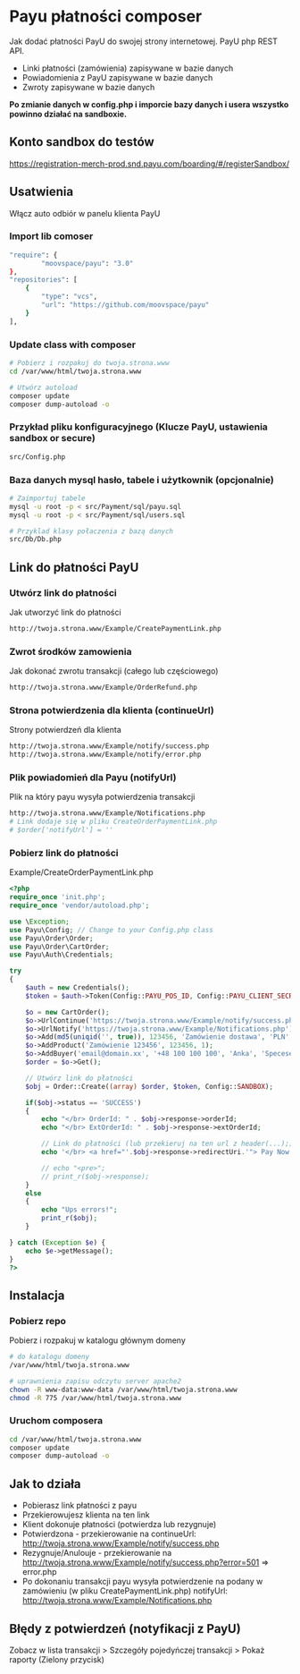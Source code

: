 # Payu płatności composer
Jak dodać płatności PayU do swojej strony internetowej. PayU php REST API.
- Linki płatności (zamówienia) zapisywane w bazie danych
- Powiadomienia z PayU zapisywane w bazie danych
- Zwroty zapisywane w bazie danych

**Po zmianie danych w config.php i imporcie bazy danych i usera wszystko powinno działać na sandboxie.**

## Konto sandbox do testów
https://registration-merch-prod.snd.payu.com/boarding/#/registerSandbox/

## Usatwienia
Włącz auto odbiór w panelu klienta PayU

### Import lib comoser
```bash
"require": {
        "moovspace/payu": "3.0"
},
"repositories": [
	{
		"type": "vcs",
		"url": "https://github.com/moovspace/payu"
	}
],
```

### Update class with composer
```bash
# Pobierz i rozpakuj do twoja.strona.www
cd /var/www/html/twoja.strona.www

# Utwórz autoload
composer update
composer dump-autoload -o
```

### Przykład pliku konfiguracyjnego (Klucze PayU, ustawienia sandbox or secure)
```bash
src/Config.php
```

### Baza danych mysql hasło, tabele i użytkownik (opcjonalnie)
```bash
# Zaimportuj tabele
mysql -u root -p < src/Payment/sql/payu.sql
mysql -u root -p < src/Payment/sql/users.sql

# Przyklad klasy połaczenia z bazą danych
src/Db/Db.php
```

## Link do płatności PayU

### Utwórz link do płatności
Jak utworzyć link do płatności
```bash
http://twoja.strona.www/Example/CreatePaymentLink.php
```

### Zwrot środków zamowienia
Jak dokonać zwrotu transakcji (całego lub częściowego)
```bash
http://twoja.strona.www/Example/OrderRefund.php
```

### Strona potwierdzenia dla klienta (continueUrl)
Strony potwierdzeń dla klienta
```bash
http://twoja.strona.www/Example/notify/success.php
http://twoja.strona.www/Example/notify/error.php
```

### Plik powiadomień dla Payu (notifyUrl)
Plik na który payu wysyła potwierdzenia transakcji
```bash
http://twoja.strona.www/Example/Notifications.php
# Link dodaje się w pliku CreateOrderPaymentLink.php
# $order['notifyUrl'] = ''
```

### Pobierz link do płatności
Example/CreateOrderPaymentLink.php
```php
<?php
require_once 'init.php';
require_once 'vendor/autoload.php';

use \Exception;
use Payu\Config; // Change to your Config.php class
use Payu\Order\Order;
use Payu\Order\CartOrder;
use Payu\Auth\Credentials;

try
{
	$auth = new Credentials();
	$token = $auth->Token(Config::PAYU_POS_ID, Config::PAYU_CLIENT_SECRET, Config::SANDBOX);

	$o = new CartOrder();
	$o->UrlContinue('https://twoja.strona.www/Example/notify/success.php');
	$o->UrlNotify('https://twoja.strona.www/Example/Notifications.php');
	$o->Add(md5(uniqid('', true)), 123456, 'Zamówienie dostawa', 'PLN', Config::PAYU_POS_ID);
	$o->AddProduct('Zamówienie 123456', 123456, 1);
	$o->AddBuyer('email@domain.xx', '+48 100 100 100', 'Anka', 'Specesetka', 'pl');
	$order = $o->Get();

	// Utwórz link do płatności
	$obj = Order::Create((array) $order, $token, Config::SANDBOX);

	if($obj->status == 'SUCCESS')
	{
		echo "</br> OrderId: " . $obj->response->orderId;
		echo "</br> ExtOrderId: " . $obj->response->extOrderId;

		// Link do płatności (lub przekieruj na ten url z header(...);)
		echo '</br> <a href="'.$obj->response->redirectUri.'"> Pay Now </a>';

		// echo "<pre>";
		// print_r($obj->response);
	}
	else
	{
		echo "Ups errors!";
		print_r($obj);
	}

} catch (Exception $e) {
	echo $e->getMessage();
}
?>
```

## Instalacja

### Pobierz repo
Pobierz i rozpakuj w katalogu głównym domeny
```bash
# do katalogu domeny
/var/www/html/twoja.strona.www

# uprawnienia zapisu odczytu server apache2
chown -R www-data:www-data /var/www/html/twoja.strona.www
chmod -R 775 /var/www/html/twoja.strona.www
```

### Uruchom composera
```bash
cd /var/www/html/twoja.strona.www
composer update
composer dump-autoload -o
```

## Jak to działa
- Pobierasz link płatności z payu
- Przekierowujesz klienta na ten link
- Klient dokonuje płatności (potwierdza lub rezygnuje)
- Potwierdzona - przekierowanie na continueUrl: http://twoja.strona.www/Example/notify/success.php
- Rezygnuje/Anulouje - przekierowanie na http://twoja.strona.www/Example/notify/success.php?error=501 => error.php
- Po dokonaniu transakcji payu wysyła potwierdzenie na podany w zamówieniu (w pliku CreatePaymentLink.php) notifyUrl: http://twoja.strona.www/Example/Notifications.php

## Błędy z potwierdzeń (notyfikacji z PayU)
Zobacz w lista transakcji > Szczegóły pojedyńczej transakcji > Pokaż raporty (Zielony przycisk)
